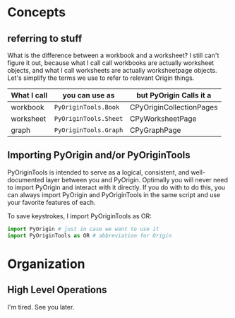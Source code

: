 # Concepts

## referring to stuff
What is the difference between a workbook and a worksheet? I still can't figure it out, because what I call call workbooks are actually worksheet objects, and what I call worksheets are actually worksheetpage objects. Let's simplify the terms we use to refer to relevant Origin things.

|What I call|you can use as|but PyOrigin Calls it a|
|---|---|---|
|workbook|`PyOriginTools.Book`|CPyOriginCollectionPages|
|worksheet|`PyOriginTools.Sheet`|CPyWorksheetPage|
|graph|`PyOriginTools.Graph`|CPyGraphPage|

## Importing PyOrigin and/or PyOriginTools
PyOriginTools is intended to serve as a logical, consistent, and well-documented layer between you and PyOrigin. Optimally you will never need to import PyOrigin and interact with it directly. If you do with to do this, you can always import PyOrigin and PyOriginTools in the same script and use your favorite features of each. 

To save keystrokes, I import PyOriginTools as OR:
```python
import PyOrigin # just in case we want to use it
import PyOriginTools as OR # abbreviation for Origin
```

# Organization
## High Level Operations
I'm tired. See you later.
